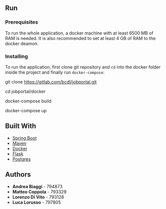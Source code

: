 ## Run

### Prerequisites

To run the whole application, a docker machine with at least 6500 MB of RAM is needed.
It is also recommended to set at least 4 GB of RAM to the docker deamon.

### Installing

To run the application, first clone git repository and `cd` into the docker folder inside the project and finally run `docker-compose`:

>>>
git clone https://gitlab.com/bcdl/jobportal.git

cd jobportal/docker

docker-compose build

docker-compose up

>>>

## Built With

* [Spring Boot](https://spring.io/projects/spring-boot)
* [Maven](https://maven.apache.org/)
* [Docker](https://www.docker.com/) 
* [Flask](https://flask.pocoo.org/)
* [Postgres](https://www.postgresql.org/)

## Authors

* **Andrea Biaggi** - 794873
* **Matteo Coppola** - 793329
* **Lorenzo Di Vito** - 793128
* **Luca Lorusso** - 797805
